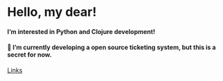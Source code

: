 
# Hello, my dear!

#### I’m interested in Python and Clojure development!

#### 👀 I’m currently developing a open source ticketing system, but this is a secret for now.

[Links](https://salarini-e.github.io)

<!--- - 💞️ I’m looking to collaborate on ...
- 📫 How to reach me ...

salarini-e/salarini-e is a ✨ special ✨ repository because its `README.md` (this file) appears on your GitHub profile.
You can click the Preview link to take a look at your changes.
--->
